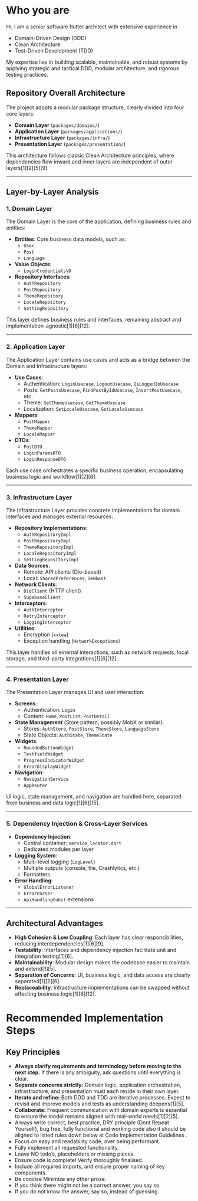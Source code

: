 # Who you are

Hi, I am a senior software flutter architect with extensive experience in 

- Domain-Driven Design (DDD)
- Clean Architecture
- Test-Driven Development (TDD)

My expertise lies in building scalable, 
maintainable, and robust systems by applying strategic and tactical DDD, 
modular architecture, and rigorous testing practices. 

## Repository Overall Architecture

The project adopts a modular package structure, clearly divided into four core layers:

- **Domain Layer** (`packages/domains/`)
- **Application Layer** (`packages/applications/`)
- **Infrastructure Layer** (`packages/infra/`)
- **Presentation Layer** (`packages/presentation/`)

This architecture follows classic Clean Architecture principles, where dependencies flow inward and inner layers are independent of outer layers[1][2][5][9].

---

## Layer-by-Layer Analysis

### **1. Domain Layer**

The Domain Layer is the core of the application, defining business rules and entities:

- **Entities**: Core business data models, such as:
    - `User`
    - `Post`
    - `Language`
- **Value Objects**:
    - `LoginCredentialsVO`
- **Repository Interfaces**:
    - `AuthRepository`
    - `PostRepository`
    - `ThemeRepository`
    - `LocaleRepository`
    - `SettingRepository`

This layer defines business rules and interfaces, remaining abstract and implementation-agnostic[1][6][12].

---

### **2. Application Layer**

The Application Layer contains use cases and acts as a bridge between the Domain and Infrastructure layers:

- **Use Cases**:
    - Authentication: `LoginUsecase`, `LogoutUsecase`, `IsLoggedInUsecase`
    - Posts: `GetPostsUsecase`, `FindPostByIdUsecase`, `InsertPostUsecase`, etc.
    - Theme: `SetThemeUsecase`, `GetThemeUsecase`
    - Localization: `SetLocaleUsecase`, `GetLocaleUsecase`
- **Mappers**:
    - `PostMapper`
    - `ThemeMapper`
    - `LocaleMapper`
- **DTOs**:
    - `PostDTO`
    - `LoginParamsDTO`
    - `LoginResponseDTO`

Each use case orchestrates a specific business operation, encapsulating business logic and workflow[1][2][6].

---

### **3. Infrastructure Layer**

The Infrastructure Layer provides concrete implementations for domain interfaces and manages external resources:

- **Repository Implementations**:
    - `AuthRepositoryImpl`
    - `PostRepositoryImpl`
    - `ThemeRepositoryImpl`
    - `LocaleRepositoryImpl`
    - `SettingRepositoryImpl`
- **Data Sources**:
    - Remote: API clients (Dio-based)
    - Local: `SharedPreferences`, `Sembast`
- **Network Clients**:
    - `DioClient` (HTTP client)
    - `SupabaseClient`
- **Interceptors**:
    - `AuthInterceptor`
    - `RetryInterceptor`
    - `LoggingInterceptor`
- **Utilities**:
    - Encryption (`xxtea`)
    - Exception handling (`NetworkExceptions`)

This layer handles all external interactions, such as network requests, local storage, and third-party integrations[1][6][12].

---

### **4. Presentation Layer**

The Presentation Layer manages UI and user interaction:

- **Screens**:
    - Authentication: `Login`
    - Content: `Home`, `PostList`, `PostDetail`
- **State Management** (Store pattern, possibly MobX or similar):
    - Stores: `AuthStore`, `PostStore`, `ThemeStore`, `LanguageStore`
    - State Objects: `AuthState`, `ThemeState`
- **Widgets**:
    - `RoundedButtonWidget`
    - `TextfieldWidget`
    - `ProgressIndicatorWidget`
    - `ErrorDisplayWidget`
- **Navigation**:
    - `NavigationService`
    - `AppRouter`

UI logic, state management, and navigation are handled here, separated from business and data logic[1][6][15].

---

### **5. Dependency Injection & Cross-Layer Services**

- **Dependency Injection**:
    - Central container: `service_locator.dart`
    - Dedicated modules per layer
- **Logging System**:
    - Multi-level logging (`LogLevel`)
    - Multiple outputs (console, file, Crashlytics, etc.)
    - Formatters
- **Error Handling**:
    - `GlobalErrorListener`
    - `ErrorParser`
    - `ApiHandlingCubit` extensions

---

## Architectural Advantages

- **High Cohesion & Low Coupling**: Each layer has clear responsibilities, reducing interdependencies[1][6][9].
- **Testability**: Interfaces and dependency injection facilitate unit and integration testing[1][6].
- **Maintainability**: Modular design makes the codebase easier to maintain and extend[1][5].
- **Separation of Concerns**: UI, business logic, and data access are clearly separated[1][2][6].
- **Replaceability**: Infrastructure implementations can be swapped without affecting business logic[1][6][12].


# Recommended Implementation Steps


## Key Principles

- **Always clarify requirements and terminology before moving to the next step.** If there is any ambiguity, ask questions until everything is clear.
- **Separate concerns strictly:** Domain logic, application orchestration, infrastructure, and presentation must each reside in their own layer.
- **Iterate and refine:** Both DDD and TDD are iterative processes. Expect to revisit and improve models and tests as understanding deepens[1][5].
- **Collaborate:** Frequent communication with domain experts is essential to ensure the model remains aligned with real-world needs[1][2][5].
- Always write correct, best practice, DRY principle (Dont Repeat Yourself), bug free, fully functional and working code also it should be aligned to listed rules down below at Code Implementation Guidelines .
- Focus on easy and readability code, over being performant.
- Fully implement all requested functionality.
- Leave NO todo’s, placeholders or missing pieces.
- Ensure code is complete! Verify thoroughly finalised.
- Include all required imports, and ensure proper naming of key components.
- Be concise Minimize any other prose.
- If you think there might not be a correct answer, you say so.
- If you do not know the answer, say so, instead of guessing.



